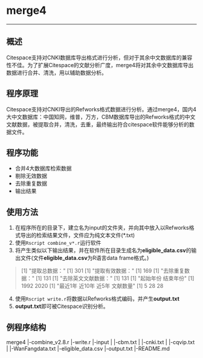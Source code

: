 # merge4
----------------
## 概述

Citespace支持对CNKI数据库导出格式进行分析，但对于其余中文数据库的兼容性不佳。为了扩展Citespace的文献分析广度，merge4将对其余中文数据库导出数据进行合并、清洗，用以辅助数据分析。

## 程序原理

Citespace支持对CNKI导出的Refworks格式数据进行分析。通过merge4，国内4大中文数据库：中国知网，维普，万方，CBM数据库导出的Refworks格式的中文文献数据，被提取合并，清洗，去重，最终输出符合citespace软件能够分析的数据文件。

## 程序功能

* 合并4大数据库检索数据
* 剔除无效数据
* 去除重复数据
* 输出结果

## 使用方法

1. 在程序所在的目录下，建立名为input的文件夹，并向其中放入以Refworks格式导出的检索结果文件，文件应为纯文本文件(\*.txt)
2. 使用`Rscript combine_v*.r`运行软件
3. 将产生类似以下输出结果，并在软件所在目录生成名为**eligible\_data.csv**的输出文件(文件**eligible_data.csv**为R语言data frame格式。)
> [1] "提取总数据："
> [1] 301
> [1] "提取有效数据："
> [1] 169
> [1] "去除重复数据："
> [1] 131
> [1] "去除英文文献数据："
> [1] 131
> [1] "起始年份 结束年份"
> [1] 1992 2020
> [1] "最近1年 近10年 近5年 文献数量"
> [1]  5 28 28
4. 使用`Rscript write.r`将数据以Refworks格式编码，并产生**output.txt**
5. **output.txt**即可被Citespace识别分析。

## 例程序结构

merge4
 |-combine\_v2.8.r
 |-write.r
 |-input
 | |-cbm.txt
 | |-cnki.txt
 | |-cqvip.txt
 | |-WanFangdata.txt
 |-eligible\_data.csv
 |-output.txt
 |-README.md


